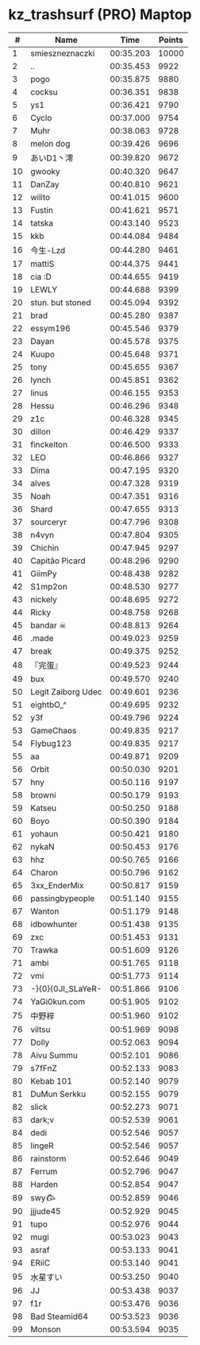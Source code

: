 # kz_trashsurf (PRO) Maptop

|  # | Name | Time | Points |
|-------------- | -------------- | -------------- | -------------- | 
| 1 | smieszneznaczki | 00:35.203 | 10000 | 
| 2 | .. | 00:35.453 | 9922 | 
| 3 | pogo | 00:35.875 | 9880 | 
| 4 | cocksu | 00:36.351 | 9838 | 
| 5 | ys1 | 00:36.421 | 9790 | 
| 6 | Cyclo | 00:37.000 | 9754 | 
| 7 | Muhr | 00:38.063 | 9728 | 
| 8 | melon dog | 00:39.426 | 9696 | 
| 9 | あいD1丶澪 | 00:39.820 | 9672 | 
| 10 | gwooky | 00:40.320 | 9647 | 
| 11 | DanZay | 00:40.810 | 9621 | 
| 12 | wilito | 00:41.015 | 9600 | 
| 13 | Fustin | 00:41.621 | 9571 | 
| 14 | tatska | 00:43.140 | 9523 | 
| 15 | kkb | 00:44.084 | 9484 | 
| 16 | 今生-Lzd | 00:44.280 | 9461 | 
| 17 | mattiS | 00:44.375 | 9441 | 
| 18 | cia :D | 00:44.655 | 9419 | 
| 19 | LEWLY | 00:44.688 | 9399 | 
| 20 | stun. but stoned | 00:45.094 | 9392 | 
| 21 | brad | 00:45.280 | 9387 | 
| 22 | essym196 | 00:45.546 | 9379 | 
| 23 | Dayan | 00:45.578 | 9375 | 
| 24 | Kuupo | 00:45.648 | 9371 | 
| 25 | tony | 00:45.655 | 9367 | 
| 26 | lynch | 00:45.851 | 9362 | 
| 27 | linus | 00:46.155 | 9353 | 
| 28 | Hessu | 00:46.296 | 9348 | 
| 29 | z1c | 00:46.328 | 9345 | 
| 30 | dillon | 00:46.429 | 9337 | 
| 31 | finckelton | 00:46.500 | 9333 | 
| 32 | LEO | 00:46.866 | 9327 | 
| 33 | Dima | 00:47.195 | 9320 | 
| 34 | alves | 00:47.328 | 9319 | 
| 35 | Noah | 00:47.351 | 9316 | 
| 36 | Shard | 00:47.655 | 9313 | 
| 37 | sourceryr | 00:47.796 | 9308 | 
| 38 | n4vyn | 00:47.804 | 9305 | 
| 39 | Chichin | 00:47.945 | 9297 | 
| 40 | Capitão Picard | 00:48.296 | 9290 | 
| 41 | GiimPy | 00:48.438 | 9282 | 
| 42 | S1mp2on | 00:48.530 | 9277 | 
| 43 | nickely | 00:48.695 | 9272 | 
| 44 | Ricky | 00:48.758 | 9268 | 
| 45 | bandar ☠ | 00:48.813 | 9264 | 
| 46 | .made | 00:49.023 | 9259 | 
| 47 | break | 00:49.375 | 9252 | 
| 48 | 『完蛋』 | 00:49.523 | 9244 | 
| 49 | bux | 00:49.570 | 9240 | 
| 50 | Legit Zaiborg Udec | 00:49.601 | 9236 | 
| 51 | eightbO_^ | 00:49.695 | 9232 | 
| 52 | y3f | 00:49.796 | 9224 | 
| 53 | GameChaos | 00:49.835 | 9217 | 
| 54 | Flybug123 | 00:49.835 | 9217 | 
| 55 | aa | 00:49.871 | 9209 | 
| 56 | Orbit | 00:50.030 | 9201 | 
| 57 | hny | 00:50.116 | 9197 | 
| 58 | browni | 00:50.179 | 9193 | 
| 59 | Katseu | 00:50.250 | 9188 | 
| 60 | Boyo | 00:50.390 | 9184 | 
| 61 | yohaun | 00:50.421 | 9180 | 
| 62 | nykaN | 00:50.453 | 9176 | 
| 63 | hhz | 00:50.765 | 9166 | 
| 64 | Charon | 00:50.796 | 9162 | 
| 65 | 3xx_EnderMix | 00:50.817 | 9159 | 
| 66 | passingbypeople | 00:51.140 | 9155 | 
| 67 | Wanton | 00:51.179 | 9148 | 
| 68 | idbowhunter | 00:51.438 | 9135 | 
| 69 | zxc | 00:51.453 | 9131 | 
| 70 | Trawka | 00:51.609 | 9126 | 
| 71 | ambi | 00:51.765 | 9118 | 
| 72 | vmi | 00:51.773 | 9114 | 
| 73 | -}{0}{0JI_SLaYeR- | 00:51.866 | 9106 | 
| 74 | YaGi0kun.com | 00:51.905 | 9102 | 
| 75 | 中野梓 | 00:51.960 | 9102 | 
| 76 | viltsu | 00:51.969 | 9098 | 
| 77 | Dolly | 00:52.063 | 9094 | 
| 78 | Aivu Summu | 00:52.101 | 9086 | 
| 79 | s7fFnZ | 00:52.133 | 9083 | 
| 80 | Kebab 101 | 00:52.140 | 9079 | 
| 81 | DuMun Serkku | 00:52.155 | 9079 | 
| 82 | slick | 00:52.273 | 9071 | 
| 83 | dark;v | 00:52.539 | 9061 | 
| 84 | dedi | 00:52.546 | 9057 | 
| 85 | lingeR | 00:52.546 | 9057 | 
| 86 | rainstorm | 00:52.646 | 9049 | 
| 87 | Ferrum | 00:52.796 | 9047 | 
| 88 | Harden | 00:52.854 | 9047 | 
| 89 | swy𐂃 | 00:52.859 | 9046 | 
| 90 | jjjude45 | 00:52.929 | 9045 | 
| 91 | tupo | 00:52.976 | 9044 | 
| 92 | mugi | 00:53.023 | 9043 | 
| 93 | asraf | 00:53.133 | 9041 | 
| 94 | ERiiC | 00:53.140 | 9041 | 
| 95 | 水星すい | 00:53.250 | 9040 | 
| 96 | JJ | 00:53.438 | 9037 | 
| 97 | f1r | 00:53.476 | 9036 | 
| 98 | Bad Steamid64 | 00:53.523 | 9036 | 
| 99 | Monson | 00:53.594 | 9035 | 

